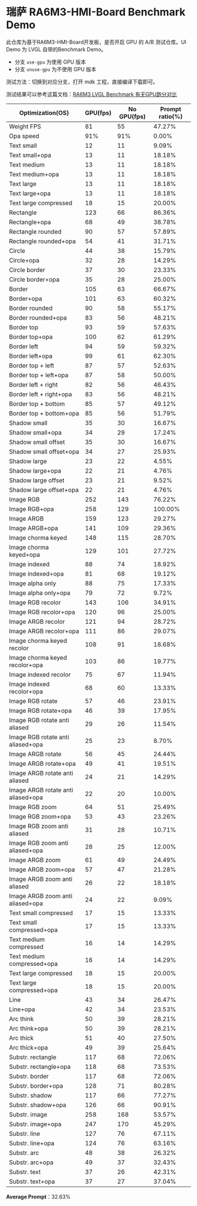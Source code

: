 # 瑞萨 RA6M3-HMI-Board Benchmark Demo

此仓库为基于RA6M3-HMI-Board开发板，是否开启 GPU 的 A/B 测试仓库。UI Demo 为 LVGL 自带的Benchmark Demo。

* 分支 `use-gpu` 为使用 GPU 版本
* 分支 `unuse-gpu` 为不使用 GPU 版本

测试方法：切换到对应分支，打开 mdk 工程，直接编译下载即可。

测试结果可以参考这篇文档：[RA6M3 LVGL Benchmark 有无GPU跑分对比](https://docs.qq.com/sheet/DZnZUVGNCaXNxU2pt?tab=BB08J2)

| Optimization(OS)                   | GPU(fps) | No GPU(fps) | Prompt ratio(%) |
| ---------------------------------- | -------- | ----------- | --------------- |
| Weight FPS                         | 81       | 55          | 47.27%          |
| Opa speed                          | 91%      | 91%         | 0.00%           |
| Text small                         | 12       | 11          | 9.09%           |
| Text small+opa                     | 13       | 11          | 18.18%          |
| Text medium                        | 13       | 11          | 18.18%          |
| Text medium+opa                    | 13       | 11          | 18.18%          |
| Text large                         | 13       | 11          | 18.18%          |
| Text large+opa                     | 13       | 11          | 18.18%          |
| Text large compressed              | 18       | 15          | 20.00%          |
| Rectangle                          | 123      | 66          | 86.36%          |
| Rectangle+opa                      | 68       | 49          | 38.78%          |
| Rectangle rounded                  | 90       | 57          | 57.89%          |
| Rectangle rounded+opa              | 54       | 41          | 31.71%          |
| Circle                             | 44       | 38          | 15.79%          |
| Circle+opa                         | 32       | 28          | 14.29%          |
| Circle border                      | 37       | 30          | 23.33%          |
| Circle border+opa                  | 35       | 28          | 25.00%          |
| Border                             | 105      | 63          | 66.67%          |
| Border+opa                         | 101      | 63          | 60.32%          |
| Border rounded                     | 90       | 58          | 55.17%          |
| Border rounded+opa                 | 83       | 56          | 48.21%          |
| Border top                         | 93       | 59          | 57.63%          |
| Border top+opa                     | 100      | 62          | 61.29%          |
| Border left                        | 94       | 59          | 59.32%          |
| Border left+opa                    | 99       | 61          | 62.30%          |
| Border top + left                  | 87       | 57          | 52.63%          |
| Border top + left+opa              | 87       | 58          | 50.00%          |
| Border left + right                | 82       | 56          | 46.43%          |
| Border left + right+opa            | 83       | 56          | 48.21%          |
| Border top + bottom                | 85       | 57          | 49.12%          |
| Border top + bottom+opa            | 85       | 56          | 51.79%          |
| Shadow small                       | 35       | 30          | 16.67%          |
| Shadow small+opa                   | 34       | 29          | 17.24%          |
| Shadow small offset                | 35       | 30          | 16.67%          |
| Shadow small offset+opa            | 34       | 27          | 25.93%          |
| Shadow large                       | 23       | 22          | 4.55%           |
| Shadow large+opa                   | 22       | 21          | 4.76%           |
| Shadow large offset                | 23       | 21          | 9.52%           |
| Shadow large offset+opa            | 22       | 21          | 4.76%           |
| Image RGB                          | 252      | 143         | 76.22%          |
| Image RGB+opa                      | 258      | 129         | 100.00%         |
| Image ARGB                         | 159      | 123         | 29.27%          |
| Image ARGB+opa                     | 141      | 109         | 29.36%          |
| Image chorma keyed                 | 148      | 115         | 28.70%          |
| Image chorma keyed+opa             | 129      | 101         | 27.72%          |
| Image indexed                      | 88       | 74          | 18.92%          |
| Image indexed+opa                  | 81       | 68          | 19.12%          |
| Image alpha only                   | 88       | 75          | 17.33%          |
| Image alpha only+opa               | 79       | 72          | 9.72%           |
| Image RGB recolor                  | 143      | 106         | 34.91%          |
| Image RGB recolor+opa              | 120      | 96          | 25.00%          |
| Image ARGB recolor                 | 121      | 94          | 28.72%          |
| Image ARGB recolor+opa             | 111      | 86          | 29.07%          |
| Image chorma keyed recolor         | 108      | 91          | 18.68%          |
| Image chorma keyed recolor+opa     | 103      | 86          | 19.77%          |
| Image indexed recolor              | 75       | 67          | 11.94%          |
| Image indexed recolor+opa          | 68       | 60          | 13.33%          |
| Image RGB rotate                   | 57       | 46          | 23.91%          |
| Image RGB rotate+opa               | 46       | 39          | 17.95%          |
| Image RGB rotate anti aliased      | 29       | 26          | 11.54%          |
| Image RGB rotate anti aliased+opa  | 25       | 23          | 8.70%           |
| Image ARGB rotate                  | 56       | 45          | 24.44%          |
| Image ARGB rotate+opa              | 49       | 41          | 19.51%          |
| Image ARGB rotate anti aliased     | 24       | 21          | 14.29%          |
| Image ARGB rotate anti aliased+opa | 22       | 20          | 10.00%          |
| Image RGB zoom                     | 64       | 51          | 25.49%          |
| Image RGB zoom+opa                 | 53       | 43          | 23.26%          |
| Image RGB zoom anti aliased        | 31       | 28          | 10.71%          |
| Image RGB zoom anti aliased+opa    | 28       | 25          | 12.00%          |
| Image ARGB zoom                    | 61       | 49          | 24.49%          |
| Image ARGB zoom+opa                | 57       | 47          | 21.28%          |
| Image ARGB zoom anti aliased       | 26       | 22          | 18.18%          |
| Image ARGB zoom anti aliased+opa   | 24       | 22          | 9.09%           |
| Text small compressed              | 17       | 15          | 13.33%          |
| Text small compressed+opa          | 17       | 15          | 13.33%          |
| Text medium compressed             | 16       | 14          | 14.29%          |
| Text medium compressed+opa         | 16       | 14          | 14.29%          |
| Text large compressed              | 18       | 15          | 20.00%          |
| Text large compressed+opa          | 18       | 15          | 20.00%          |
| Line                               | 43       | 34          | 26.47%          |
| Line+opa                           | 42       | 34          | 23.53%          |
| Arc think                          | 50       | 39          | 28.21%          |
| Arc think+opa                      | 50       | 39          | 28.21%          |
| Arc thick                          | 51       | 40          | 27.50%          |
| Arc thick+opa                      | 49       | 39          | 25.64%          |
| Substr. rectangle                  | 117      | 68          | 72.06%          |
| Substr. rectangle+opa              | 118      | 68          | 73.53%          |
| Substr. border                     | 117      | 68          | 72.06%          |
| Substr. border+opa                 | 128      | 71          | 80.28%          |
| Substr. shadow                     | 117      | 66          | 77.27%          |
| Substr. shadow+opa                 | 126      | 66          | 90.91%          |
| Substr. image                      | 258      | 168         | 53.57%          |
| Substr. image+opa                  | 247      | 170         | 45.29%          |
| Substr. line                       | 127      | 76          | 67.11%          |
| Substr. line+opa                   | 124      | 76          | 63.16%          |
| Substr. arc                        | 48       | 38          | 26.32%          |
| Substr. arc+opa                    | 49       | 37          | 32.43%          |
| Substr. text                       | 37       | 26          | 42.31%          |
| Substr. text+opa                   | 37       | 27          | 37.04%          |

**Average Prompt**：32.63% 
